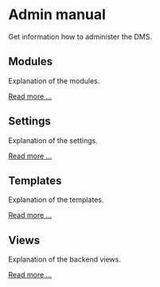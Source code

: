 Admin manual
============

Get information how to administer the DMS.

## Modules

Explanation of the modules.

[Read more ...](https://github.com/ContaoDMS/documentation/blob/master/manual/admin/modules)

## Settings

Explanation of the settings.

[Read more ...](https://github.com/ContaoDMS/documentation/blob/master/manual/admin/settings)

## Templates

Explanation of the templates.

[Read more ...](https://github.com/ContaoDMS/documentation/blob/master/manual/admin/templates)

## Views

Explanation of the backend views.

[Read more ...](https://github.com/ContaoDMS/documentation/blob/master/manual/admin/views)